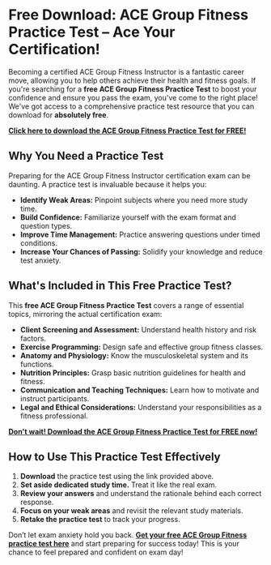 # Free Download: ACE Group Fitness Practice Test – Ace Your Certification!

Becoming a certified ACE Group Fitness Instructor is a fantastic career move, allowing you to help others achieve their health and fitness goals. If you're searching for a **free ACE Group Fitness Practice Test** to boost your confidence and ensure you pass the exam, you've come to the right place! We've got access to a comprehensive practice test resource that you can download for **absolutely free**.

[**Click here to download the ACE Group Fitness Practice Test for FREE!**](https://udemywork.com/ace-group-fitness-practice-test)

## Why You Need a Practice Test

Preparing for the ACE Group Fitness Instructor certification exam can be daunting. A practice test is invaluable because it helps you:

*   **Identify Weak Areas:** Pinpoint subjects where you need more study time.
*   **Build Confidence:** Familiarize yourself with the exam format and question types.
*   **Improve Time Management:** Practice answering questions under timed conditions.
*   **Increase Your Chances of Passing:** Solidify your knowledge and reduce test anxiety.

## What's Included in This Free Practice Test?

This **free ACE Group Fitness Practice Test** covers a range of essential topics, mirroring the actual certification exam:

*   **Client Screening and Assessment:** Understand health history and risk factors.
*   **Exercise Programming:** Design safe and effective group fitness classes.
*   **Anatomy and Physiology:** Know the musculoskeletal system and its functions.
*   **Nutrition Principles:** Grasp basic nutrition guidelines for health and fitness.
*   **Communication and Teaching Techniques:** Learn how to motivate and instruct participants.
*   **Legal and Ethical Considerations:** Understand your responsibilities as a fitness professional.

[**Don't wait! Download the ACE Group Fitness Practice Test for FREE now!**](https://udemywork.com/ace-group-fitness-practice-test)

## How to Use This Practice Test Effectively

1.  **Download** the practice test using the link provided above.
2.  **Set aside dedicated study time.** Treat it like the real exam.
3.  **Review your answers** and understand the rationale behind each correct response.
4.  **Focus on your weak areas** and revisit the relevant study materials.
5.  **Retake the practice test** to track your progress.

Don’t let exam anxiety hold you back. **[Get your free ACE Group Fitness practice test here](https://udemywork.com/ace-group-fitness-practice-test)** and start preparing for success today! This is your chance to feel prepared and confident on exam day!
